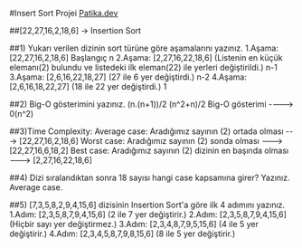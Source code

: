 #Insert Sort Projei
[Patika.dev](https://www.patika.dev/tr)

##[22,27,16,2,18,6] -> Insertion Sort

##1) Yukarı verilen dizinin sort türüne göre aşamalarını yazınız.
   1.Aşama: [22,27,16,2,18,6] Başlangıç  n
   2.Aşama: [2,27,16,22,18,6] (Listenin en küçük elemanı(2) bulundu ve listedeki ilk eleman(22) ile yerleri değiştirildi.)  n-1
   3.Aşama: [2,6,16,22,18,27] (27 ile 6 yer değiştirdi.)  n-2
   4.Aşama: [2,6,16,18,22,27] (18 ile 22 yer değiştirdi.)  1

##2) Big-O gösterimini yazınız.
       (n.(n+1))/2
       (n^2+n)/2
       Big-O gösterimi ----> 0(n^2)

##3)Time Complexity: 
Average case: Aradığımız sayının (2) ortada olması ---> [22,27,16,2,18,6]
Worst case: Aradığımız sayının (2) sonda olması ---> [22,27,16,6,18,2]
Best case: Aradığımız sayının (2) dizinin en başında olması ---> [2,27,16,22,18,6]

##4) Dizi sıralandıktan sonra 18 sayısı hangi case kapsamına girer? Yazınız.
   Average case.

##5) [7,3,5,8,2,9,4,15,6] dizisinin Insertion Sort'a göre ilk 4 adımını yazınız.
    1.Adım: [2,3,5,8,7,9,4,15,6] (2 ile 7 yer değiştirir.)
    2.Adım: [2,3,5,8,7,9,4,15,6] (Hiçbir sayı yer değiştirmez.)
    3.Adım: [2,3,4,8,7,9,5,15,6] (4 ile 5 yer değiştirir.)
    4.Adım: [2,3,4,5,8,7,9,8,15,6] (8 ile 5 yer değiştirir.)


